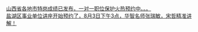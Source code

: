   
[山西省各地市特岗成绩已发布，一对一职位保护火热预约中。。。](http://www.dianyue.me/archives/862/ia47dtrhhvgqwv27/)  
[盐湖区事业单位讲座开始预约了，8月3日下午3点，华智名师张瑞敏，宋哲精准讲解！](http://www.dianyue.me/archives/231/gz1hou5lo0v13lth/)